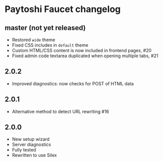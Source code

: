 # Paytoshi Faucet changelog

## master (not yet released)
* Restored `wide` theme
* Fixed CSS includes in `default` theme
* Custom HTML/CSS content is now included in frontend pages, #20
* Fixed admin code textarea duplicated when opening multiple tabs, #21

## 2.0.2
* Improved diagnostics: now checks for POST of HTML data

## 2.0.1
* Alternative method to detect URL rewriting #16

## 2.0.0
* New setup wizard
* Server diagnostics
* Fully tested
* Rewritten to use Silex
